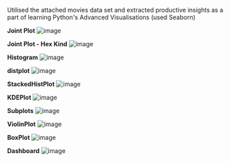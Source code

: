 Utilised the attached movies data set and extracted productive insights as a part of learning Python's Advanced Visualisations (used Seaborn)

**Joint Plot**
![image](https://github.com/user-attachments/assets/07377b9c-a4fa-4e30-a4aa-8f4a1ffb8b05)

**Joint Plot - Hex Kind**
![image](https://github.com/user-attachments/assets/d08ba16d-116c-4dc8-bdd2-09aa24197c91)

**Histogram**
![image](https://github.com/user-attachments/assets/df1d37f8-89df-44de-9ec0-9dea10cdb928)

**distplot**
![image](https://github.com/user-attachments/assets/89bbd31c-fbcb-40f0-ad4e-dacd68f7cda6)

**StackedHistPlot**
![image](https://github.com/user-attachments/assets/661fa3e4-19ab-437a-9995-7d29119ac3c0)

**KDEPlot**
![image](https://github.com/user-attachments/assets/97313d99-c4e1-4f7b-b1b1-b133be997a1a)

**Subplots**
![image](https://github.com/user-attachments/assets/555c0eaa-6ad3-4704-9581-34083e66bda6)

**ViolinPlot**
![image](https://github.com/user-attachments/assets/01db1377-efa2-4647-8e76-d3dfc84c258f)

**BoxPlot**
![image](https://github.com/user-attachments/assets/80e52da2-8b92-4e6b-b22f-d14003c2a132)

**Dashboard**
![image](https://github.com/user-attachments/assets/a0129969-d5a5-4228-8c25-ab9cde3193a7)
